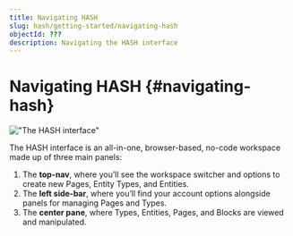 ```yaml
---
title: Navigating HASH
slug: hash/getting-started/navigating-hash
objectId: ???
description: Navigating the HASH interface
---
```


# Navigating HASH {#navigating-hash}

!["The HASH interface"](https://hash.ai/cdn-cgi/imagedelivery/EipKtqu98OotgfhvKf6Eew/7e719229-7e04-448a-1456-fa549cf94800/public)

The HASH interface is an all-in-one, browser-based, no-code workspace made up of three main panels:

1.  The **top-nav**, where you’ll see the workspace switcher and options to create new Pages, Entity Types, and Entities.
1.  The **left side-bar**, where you’ll find your account options alongside panels for managing Pages and Types.
1.  The **center pane**, where Types, Entities, Pages, and Blocks are viewed and manipulated.
